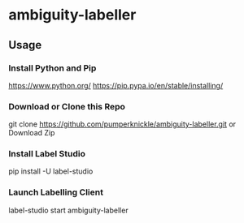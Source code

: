 # ambiguity-labeller

## Usage

### Install Python and Pip
https://www.python.org/
https://pip.pypa.io/en/stable/installing/

### Download or Clone this Repo
git clone https://github.com/pumperknickle/ambiguity-labeller.git
or
Download Zip

### Install Label Studio
pip install -U label-studio

### Launch Labelling Client
label-studio start ambiguity-labeller
